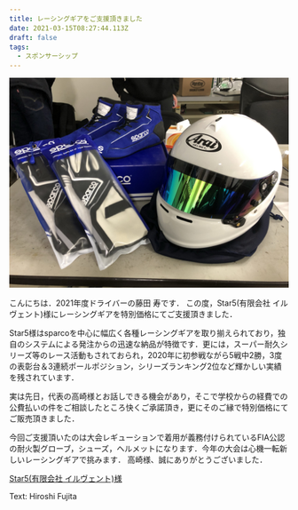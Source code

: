 ```yaml
---
title: レーシングギアをご支援頂きました
date: 2021-03-15T08:27:44.113Z
draft: false
tags:
  - スポンサーシップ
---
```

![](fc1560f1-09aa-4aad-8804-178ec298af98.jpg)

こんにちは．2021年度ドライバーの藤田 寿です．
この度，Star5(有限会社 イルヴェント)様にレーシングギアを特別価格にてご支援頂きました．

Star5様はsparcoを中心に幅広く各種レーシングギアを取り揃えられており，独自のシステムによる発注からの迅速な納品が特徴です．更には，スーパー耐久シリーズ等のレース活動もされておられ，2020年に初参戦ながら5戦中2勝，3度の表彰台＆3連続ポールポジション，シリーズランキング2位など輝かしい実績を残されています．

実は先日，代表の高崎様とお話しできる機会があり，そこで学校からの経費での公費払いの件をご相談したところ快くご承諾頂き，更にそのご縁で特別価格にてご販売頂きました．

今回ご支援頂いたのは大会レギューションで着用が義務付けられているFIA公認の耐火製グローブ，シューズ，ヘルメットになります．今年の大会は心機一転新しいレーシングギアで挑みます．
高崎様、誠にありがとうございました．

[Star5(有限会社 イルヴェント)様](https://www.sparco-japan.com/showroom/official-showroom-star-5/)

Text: Hiroshi Fujita